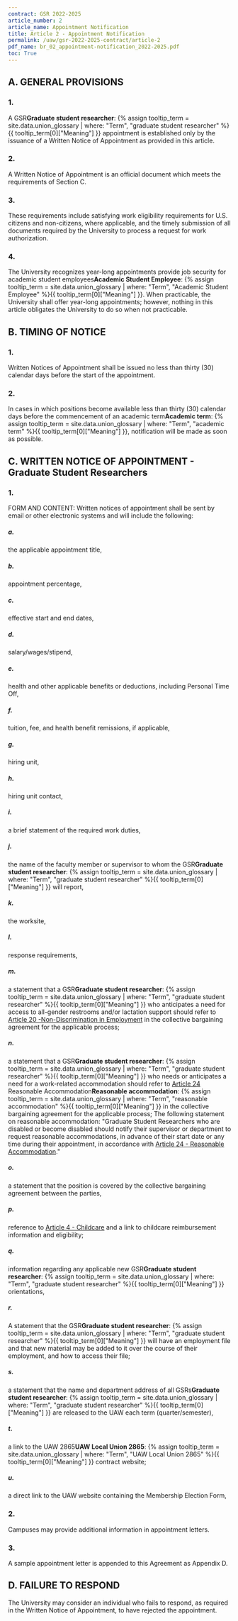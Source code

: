 ```yaml
---
contract: GSR 2022-2025
article_number: 2
article_name: Appointment Notification 
title: Article 2 - Appointment Notification 
permalink: /uaw/gsr-2022-2025-contract/article-2
pdf_name: br_02_appointment-notification_2022-2025.pdf
toc: True
---
```



<div class="lvl2"><h2>A. GENERAL PROVISIONS</h2>

<div class="lvl3"><h3 class="inline-header">1.</h3> A <span class="tooltip">GSR<span class="tooltip-text"><b>Graduate student researcher</b>: {% assign tooltip_term = site.data.union_glossary | where: "Term", "graduate student researcher" %}{{ tooltip_term[0]["Meaning"] }}</span></span> appointment is established only by the issuance of a Written Notice of Appointment as provided in this article.
</div><!-- End of level 3: 1.-->
<div class="lvl3"><h3 class="inline-header">2.</h3> A Written Notice of Appointment is an official document which meets the requirements of Section C.
</div><!-- End of level 3: 2.-->
<div class="lvl3"><h3 class="inline-header">3.</h3> These requirements include satisfying work eligibility requirements for U.S. citizens and non-citizens, where applicable, and the timely submission of all documents required by the University to process a request for work authorization.
</div><!-- End of level 3: 3.-->
<div class="lvl3"><h3 class="inline-header">4.</h3> The University recognizes year-long appointments provide job security for <span class="tooltip">academic student employees<span class="tooltip-text"><b>Academic Student Employee</b>: {% assign tooltip_term = site.data.union_glossary | where: "Term", "Academic Student Employee" %}{{ tooltip_term[0]["Meaning"] }}</span></span>. When practicable, the University shall offer year-long appointments; however, nothing in this article obligates the University to do so when not practicable.

</div><!-- End of level 2: A. GENERAL PROVISIONS-->
</div><!-- End of level 3: 4.-->
<div class="lvl2"><h2>B. TIMING OF NOTICE</h2>

<div class="lvl3"><h3 class="inline-header">1.</h3> Written Notices of Appointment shall be issued no less than thirty (30) calendar days before the start of the appointment.
</div><!-- End of level 3: 1.-->
<div class="lvl3"><h3 class="inline-header">2.</h3> In cases in which positions become available less than thirty (30) calendar days before the commencement of an <span class="tooltip">academic term<span class="tooltip-text"><b>Academic term</b>: {% assign tooltip_term = site.data.union_glossary | where: "Term", "academic term" %}{{ tooltip_term[0]["Meaning"] }}</span></span>, notification will be made as soon as possible.

</div><!-- End of level 2: B. TIMING OF NOTICE-->
</div><!-- End of level 3: 2.-->
<div class="lvl2"><h2>C. WRITTEN NOTICE OF APPOINTMENT - Graduate Student Researchers</h2>

<div class="lvl3"><h3 class="inline-header">1.</h3> FORM AND CONTENT: Written notices of appointment shall be sent by email or other electronic systems and will include the following:
<div class="lvl5"><h5 class="inline-header">a.</h5> the applicable appointment title,
</div><!-- End of level 5: a.-->
<div class="lvl5"><h5 class="inline-header">b.</h5> appointment percentage,
</div><!-- End of level 5: b.-->
<div class="lvl5"><h5 class="inline-header">c.</h5> effective start and end dates,
</div><!-- End of level 5: c.-->
<div class="lvl5"><h5 class="inline-header">d.</h5> salary/wages/stipend,
</div><!-- End of level 5: d.-->
<div class="lvl5"><h5 class="inline-header">e.</h5> health and other applicable benefits or deductions, including Personal Time Off,
</div><!-- End of level 5: e.-->
<div class="lvl5"><h5 class="inline-header">f.</h5> tuition, fee, and health benefit remissions, if applicable,
</div><!-- End of level 5: f.-->
<div class="lvl5"><h5 class="inline-header">g.</h5> hiring unit,
</div><!-- End of level 5: g.-->
<div class="lvl5"><h5 class="inline-header">h.</h5> hiring unit contact,
</div><!-- End of level 5: h.-->
<div class="lvl5"><h5 class="inline-header">i.</h5> a brief statement of the required work duties,
</div><!-- End of level 5: i.-->
<div class="lvl5"><h5 class="inline-header">j.</h5> the name of the faculty member or supervisor to whom the <span class="tooltip">GSR<span class="tooltip-text"><b>Graduate student researcher</b>: {% assign tooltip_term = site.data.union_glossary | where: "Term", "graduate student researcher" %}{{ tooltip_term[0]["Meaning"] }}</span></span> will report,
</div><!-- End of level 5: j.-->
<div class="lvl5"><h5 class="inline-header">k.</h5> the worksite,
</div><!-- End of level 5: k.-->
<div class="lvl5"><h5 class="inline-header">l.</h5> response requirements,
</div><!-- End of level 5: l.-->
<div class="lvl5"><h5 class="inline-header">m.</h5> a statement that a <span class="tooltip">GSR<span class="tooltip-text"><b>Graduate student researcher</b>: {% assign tooltip_term = site.data.union_glossary | where: "Term", "graduate student researcher" %}{{ tooltip_term[0]["Meaning"] }}</span></span> who anticipates a need for access to all-gender restrooms and/or lactation support should refer to <a href="/uaw/gsr-2022-2025-contract/article-20">Article 20 -Non-Discrimination in Employment</a> in the collective bargaining agreement for the applicable process;
</div><!-- End of level 5: m.-->
<div class="lvl5"><h5 class="inline-header">n.</h5> a statement that a <span class="tooltip">GSR<span class="tooltip-text"><b>Graduate student researcher</b>: {% assign tooltip_term = site.data.union_glossary | where: "Term", "graduate student researcher" %}{{ tooltip_term[0]["Meaning"] }}</span></span> who needs or anticipates a need for a work-related accommodation should refer to <a href="/uaw/gsr-2022-2025-contract/article-24">Article 24</a> <span class="tooltip">Reasonable Accommodation<span class="tooltip-text"><b>Reasonable accommodation</b>: {% assign tooltip_term = site.data.union_glossary | where: "Term", "reasonable accommodation" %}{{ tooltip_term[0]["Meaning"] }}</span></span> in the collective bargaining agreement for the applicable process; The following statement on reasonable accommodation: "Graduate Student Researchers who are disabled or become disabled should notify their supervisor or department to request reasonable accommodations, in advance of their start date or any time during their appointment, in accordance with <a href="/uaw/gsr-2022-2025-contract/article-24">Article 24 - Reasonable Accommodation</a>."
</div><!-- End of level 5: n.-->
<div class="lvl5"><h5 class="inline-header">o.</h5> a statement that the position is covered by the collective bargaining agreement between the parties,
</div><!-- End of level 5: o.-->
<div class="lvl5"><h5 class="inline-header">p.</h5> reference to <a href="/uaw/gsr-2022-2025-contract/article-4">Article 4 - Childcare</a> and a link to childcare reimbursement information and eligibility;
</div><!-- End of level 5: p.-->
<div class="lvl5"><h5 class="inline-header">q.</h5> information regarding any applicable new <span class="tooltip">GSR<span class="tooltip-text"><b>Graduate student researcher</b>: {% assign tooltip_term = site.data.union_glossary | where: "Term", "graduate student researcher" %}{{ tooltip_term[0]["Meaning"] }}</span></span> orientations,
</div><!-- End of level 5: q.-->
<div class="lvl5"><h5 class="inline-header">r.</h5> A statement that the <span class="tooltip">GSR<span class="tooltip-text"><b>Graduate student researcher</b>: {% assign tooltip_term = site.data.union_glossary | where: "Term", "graduate student researcher" %}{{ tooltip_term[0]["Meaning"] }}</span></span> will have an employment file and that new material may be added to it over the course of their employment, and how to access their file;
</div><!-- End of level 5: r.-->
<div class="lvl5"><h5 class="inline-header">s.</h5> a statement that the name and department address of all <span class="tooltip">GSRs<span class="tooltip-text"><b>Graduate student researcher</b>: {% assign tooltip_term = site.data.union_glossary | where: "Term", "graduate student researcher" %}{{ tooltip_term[0]["Meaning"] }}</span></span> are released to the UAW each term (quarter/semester),
</div><!-- End of level 5: s.-->
<div class="lvl5"><h5 class="inline-header">t.</h5> a link to the <span class="tooltip">UAW 2865<span class="tooltip-text"><b>UAW Local Union 2865</b>: {% assign tooltip_term = site.data.union_glossary | where: "Term", "UAW Local Union 2865" %}{{ tooltip_term[0]["Meaning"] }}</span></span> contract website;
</div><!-- End of level 5: t.-->
<div class="lvl5"><h5 class="inline-header">u.</h5> a direct link to the UAW website containing the Membership Election Form,
</div><!-- End of level 3: 1.-->
</div><!-- End of level 5: u.-->
<div class="lvl3"><h3 class="inline-header">2.</h3> Campuses may provide additional information in appointment letters.
</div><!-- End of level 3: 2.-->
<div class="lvl3"><h3 class="inline-header">3.</h3> A sample appointment letter is appended to this Agreement as Appendix D.

</div><!-- End of level 2: C. WRITTEN NOTICE OF APPOINTMENT - Graduate Student Researchers-->
</div><!-- End of level 3: 3.-->
<div class="lvl2"><h2>D. FAILURE TO RESPOND</h2>

The University may consider an individual who fails to respond, as required in the Written Notice of Appointment, to have rejected the appointment.

</div><!-- End of level 2: D. FAILURE TO RESPOND-->
